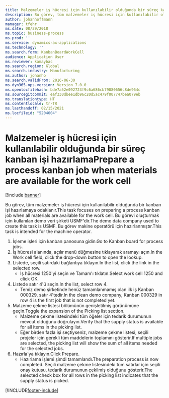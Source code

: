 ```yaml
---
title: Malzemeler iş hücresi için kullanılabilir olduğunda bir süreç kanban işi hazırlama
description: Bu görev, tüm malzemeler iş hücresi için kullanılabilir olduğunda bir kanban işi hazırlamaya odaklanır.
author: johanhoffmann
manager: tfehr
ms.date: 08/29/2018
ms.topic: business-process
ms.prod: ''
ms.service: dynamics-ax-applications
ms.technology: ''
ms.search.form: KanbanBoardWorkCell
audience: Application User
ms.reviewer: kamaybac
ms.search.region: Global
ms.search.industry: Manufacturing
ms.author: johanho
ms.search.validFrom: 2016-06-30
ms.dyn365.ops.version: Version 7.0.0
ms.openlocfilehash: bde7a52e092723f9c6a686cb79080656c8de964c
ms.sourcegitcommit: eaf330dbee1db96c20d5ac479f007747bea079eb
ms.translationtype: HT
ms.contentlocale: tr-TR
ms.lasthandoff: 02/15/2021
ms.locfileid: "5204604"
---
```

# <a name="prepare-a-process-kanban-job-when-materials-are-available-for-the-work-cell"></a><span data-ttu-id="fb448-103">Malzemeler iş hücresi için kullanılabilir olduğunda bir süreç kanban işi hazırlama</span><span class="sxs-lookup"><span data-stu-id="fb448-103">Prepare a process kanban job when materials are available for the work cell</span></span>

[!include [banner](../../includes/banner.md)]

<span data-ttu-id="fb448-104">Bu görev, tüm malzemeler iş hücresi için kullanılabilir olduğunda bir kanban işi hazırlamaya odaklanır.</span><span class="sxs-lookup"><span data-stu-id="fb448-104">This task focuses on preparing a process kanban job when all materials are available for the work cell.</span></span> <span data-ttu-id="fb448-105">Bu görevi oluşturmak için kullanılan demo veri şirketi USMF'dir.</span><span class="sxs-lookup"><span data-stu-id="fb448-105">The demo data company used to create this task is USMF.</span></span> <span data-ttu-id="fb448-106">Bu görev makine operatörü için hazırlanmıştır.</span><span class="sxs-lookup"><span data-stu-id="fb448-106">This task is intended for the machine operator.</span></span>

1. <span data-ttu-id="fb448-107">İşleme işleri için kanban panosuna gidin.</span><span class="sxs-lookup"><span data-stu-id="fb448-107">Go to Kanban board for process jobs.</span></span>
2. <span data-ttu-id="fb448-108">İş hücresi alanında, açılır menü düğmesine tıklayarak aramayı açın.</span><span class="sxs-lookup"><span data-stu-id="fb448-108">In the Work cell field, click the drop-down button to open the lookup.</span></span>
3. <span data-ttu-id="fb448-109">Listede, seçili satırdaki bağlantıya tıklayın.</span><span class="sxs-lookup"><span data-stu-id="fb448-109">In the list, click the link in the selected row.</span></span>
    * <span data-ttu-id="fb448-110">İş hücresi 1250'yi seçin ve Tamam'ı tıklatın.</span><span class="sxs-lookup"><span data-stu-id="fb448-110">Select work cell 1250 and click OK.</span></span>  
4. <span data-ttu-id="fb448-111">Listede satır 4'ü seçin.</span><span class="sxs-lookup"><span data-stu-id="fb448-111">In the list, select row 4.</span></span>
    * <span data-ttu-id="fb448-112">Temiz demo şirketinde henüz tamamlanmamış olan ilk iş Kanban 000329, satır 4'tedir.</span><span class="sxs-lookup"><span data-stu-id="fb448-112">In the clean demo company, Kanban 000329 in row 4 is the first job that is not completed yet.</span></span>  
5. <span data-ttu-id="fb448-113">Malzeme çekme listesi bölümünün genişletilmiş görünümüne geçin.</span><span class="sxs-lookup"><span data-stu-id="fb448-113">Toggle the expansion of the Picking list section.</span></span>
    * <span data-ttu-id="fb448-114">Malzeme çekme listesindeki tüm öğeler için tedarik durumunun mevcut olduğunu doğrulayın.</span><span class="sxs-lookup"><span data-stu-id="fb448-114">Verify that the supply status is available for all items in the picking list.</span></span>  
    * <span data-ttu-id="fb448-115">Eğer birden fazla işi seçtiyseniz, malzeme çekme listesi, seçili projeler için gerekli tüm maddelerin toplamını gösterir.</span><span class="sxs-lookup"><span data-stu-id="fb448-115">If multiple jobs are selected, the picking list will show the sum of all items needed for the selected jobs.</span></span>  
6. <span data-ttu-id="fb448-116">Hazırla'ya tıklayın.</span><span class="sxs-lookup"><span data-stu-id="fb448-116">Click Prepare.</span></span>
    * <span data-ttu-id="fb448-117">Hazırlama işlemi şimdi tamamlandı.</span><span class="sxs-lookup"><span data-stu-id="fb448-117">The preparation process is now completed.</span></span> <span data-ttu-id="fb448-118">Seçili malzeme çekme listesindeki tüm satırlar için seçili onay kutusu, tedarik durumunun çekilmiş olduğunu gösterir.</span><span class="sxs-lookup"><span data-stu-id="fb448-118">The selected check box for all rows in the picking list indicates that the supply status is picked.</span></span>  



[!INCLUDE[footer-include](../../../includes/footer-banner.md)]